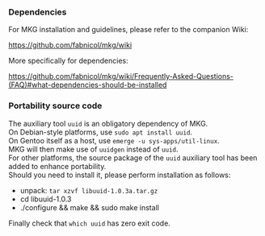 ### Dependencies

For MKG installation and guidelines, please refer to the companion Wiki:   

https://github.com/fabnicol/mkg/wiki

More specifically for dependencies:

https://github.com/fabnicol/mkg/wiki/Frequently-Asked-Questions-(FAQ)#what-dependencies-should-be-installed

### Portability source code

The auxiliary tool `uuid` is an obligatory dependency of MKG.   
On Debian-style platforms, use `sudo apt install uuid`.   
On Gentoo itself as a host, use `emerge -u sys-apps/util-linux`.    
MKG will then make use of `uuidgen` instead of `uuid`.    
For other platforms, the source package of the `uuid` auxiliary tool has been added to enhance
portability.   
Should you need to install it, please perform installation as follows:
   
+ unpack: `tar xzvf libuuid-1.0.3a.tar.gz`   
+ cd libuuid-1.0.3
+ ./configure && make && sudo make install

Finally check that `which uuid` has zero exit code.




